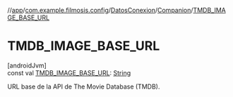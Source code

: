 //[app](../../../../index.md)/[com.example.filmosis.config](../../index.md)/[DatosConexion](../index.md)/[Companion](index.md)/[TMDB_IMAGE_BASE_URL](-t-m-d-b_-i-m-a-g-e_-b-a-s-e_-u-r-l.md)

# TMDB_IMAGE_BASE_URL

[androidJvm]\
const val [TMDB_IMAGE_BASE_URL](-t-m-d-b_-i-m-a-g-e_-b-a-s-e_-u-r-l.md): [String](https://kotlinlang.org/api/latest/jvm/stdlib/kotlin/-string/index.html)

URL base de la API de The Movie Database (TMDB).
